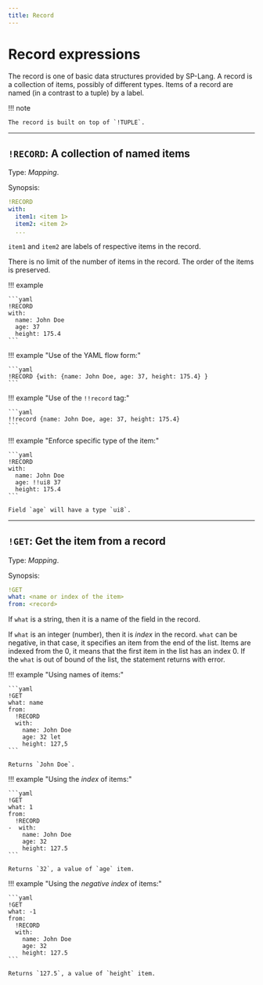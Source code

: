 ```yaml
---
title: Record
---
```


# Record expressions

The record is one of basic data structures provided by SP-Lang.
A record is a collection of items, possibly of different types.
Items of a record are named (in a contrast to a tuple) by a label.

!!! note

	The record is built on top of `!TUPLE`.

--- 

## `!RECORD`: A collection of named items 

Type:  _Mapping_.

Synopsis:

```yaml
!RECORD
with:
  item1: <item 1>
  item2: <item 2>
  ...
```

`item1` and `item2` are labels of respective items in the record.

There is no limit of the number of items in the record.
The order of the items is preserved.

!!! example

	```yaml
	!RECORD
	with:
	  name: John Doe
	  age: 37
	  height: 175.4
	```

!!! example "Use of the YAML flow form:"

	```yaml
	!RECORD {with: {name: John Doe, age: 37, height: 175.4} }
	```

!!! example "Use of the `!!record` tag:"

	```yaml
	!!record {name: John Doe, age: 37, height: 175.4}
	```

!!! example "Enforce specific type of the item:"

	```yaml
	!RECORD
	with:
	  name: John Doe
	  age: !!ui8 37
	  height: 175.4
	```

	Field `age` will have a type `ui8`.


--- 

## `!GET`: Get the item from a record 

Type: _Mapping_.

Synopsis:

```yaml
!GET
what: <name or index of the item>
from: <record>
```

If `what` is a string, then it is a name of the field in the record.

If `what` is an integer (number), then it is _index_ in the record.
`what` can be negative, in that case, it specifies an item from the end of the list.
Items are indexed from the 0, it means that the first item in the list has an index 0.
If the `what` is out of bound of the list, the statement returns with error.


!!! example "Using names of items:"

	```yaml
	!GET
	what: name
	from:
	  !RECORD
	  with:
	    name: John Doe
	    age: 32 let
	    height: 127,5
	```

	Returns `John Doe`.


!!! example "Using the _index_ of items:"

	```yaml
	!GET
	what: 1
	from:
	  !RECORD
	-  with:
	    name: John Doe
	    age: 32
	    height: 127.5
	```

	Returns `32`, a value of `age` item.


!!! example "Using the _negative index_ of items:"

	```yaml
	!GET
	what: -1
	from:
	  !RECORD
	  with:
		name: John Doe
		age: 32
		height: 127.5
	```

	Returns `127.5`, a value of `height` item.
